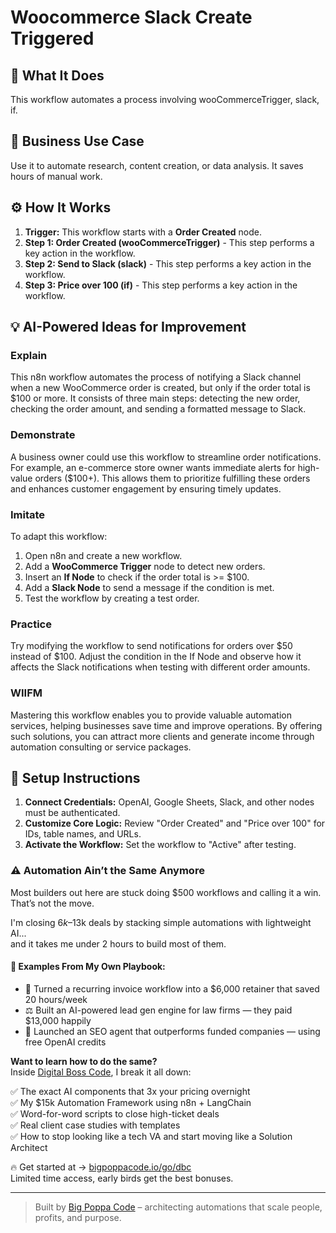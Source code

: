 # Woocommerce Slack Create Triggered

## 🚀 What It Does
This workflow automates a process involving wooCommerceTrigger, slack, if.

## 💼 Business Use Case
Use it to automate research, content creation, or data analysis. It saves hours of manual work.

## ⚙️ How It Works
1.  **Trigger:** This workflow starts with a **Order Created** node.
2. **Step 1: Order Created (wooCommerceTrigger)** - This step performs a key action in the workflow.
3. **Step 2: Send to Slack (slack)** - This step performs a key action in the workflow.
4. **Step 3: Price over 100 (if)** - This step performs a key action in the workflow.

## 💡 AI-Powered Ideas for Improvement
### Explain
This n8n workflow automates the process of notifying a Slack channel when a new WooCommerce order is created, but only if the order total is $100 or more. It consists of three main steps: detecting the new order, checking the order amount, and sending a formatted message to Slack.

### Demonstrate
A business owner could use this workflow to streamline order notifications. For example, an e-commerce store owner wants immediate alerts for high-value orders ($100+). This allows them to prioritize fulfilling these orders and enhances customer engagement by ensuring timely updates.

### Imitate
To adapt this workflow:
1. Open n8n and create a new workflow.
2. Add a **WooCommerce Trigger** node to detect new orders.
3. Insert an **If Node** to check if the order total is >= $100.
4. Add a **Slack Node** to send a message if the condition is met.
5. Test the workflow by creating a test order.

### Practice
Try modifying the workflow to send notifications for orders over $50 instead of $100. Adjust the condition in the If Node and observe how it affects the Slack notifications when testing with different order amounts.

### WIIFM
Mastering this workflow enables you to provide valuable automation services, helping businesses save time and improve operations. By offering such solutions, you can attract more clients and generate income through automation consulting or service packages.

## 🔧 Setup Instructions
1. **Connect Credentials:** OpenAI, Google Sheets, Slack, and other nodes must be authenticated.
2. **Customize Core Logic:** Review "Order Created" and "Price over 100" for IDs, table names, and URLs.
3. **Activate the Workflow:** Set the workflow to "Active" after testing.

### ⚠️ Automation Ain’t the Same Anymore

Most builders out here are stuck doing $500 workflows and calling it a win.  
That’s not the move.  

I'm closing $6k–$13k deals by stacking simple automations with lightweight AI...  
and it takes me under 2 hours to build most of them.

#### 🧠 Examples From My Own Playbook:
- 🔁 Turned a recurring invoice workflow into a $6,000 retainer that saved 20 hours/week  
- ⚖️ Built an AI-powered lead gen engine for law firms — they paid $13,000 happily  
- 🚀 Launched an SEO agent that outperforms funded companies — using free OpenAI credits  

**Want to learn how to do the same?**  
Inside [Digital Boss Code](https://bigpoppacode.io/go/dbc), I break it all down:

✅ The exact AI components that 3x your pricing overnight  
✅ My $15k Automation Framework using n8n + LangChain  
✅ Word-for-word scripts to close high-ticket deals  
✅ Real client case studies with templates  
✅ How to stop looking like a tech VA and start moving like a Solution Architect  

🔥 Get started at → [bigpoppacode.io/go/dbc](https://bigpoppacode.io/go/dbc)  
Limited time access, early birds get the best bonuses.

---
> Built by [Big Poppa Code](https://bigpoppacode.io) – architecting automations that scale people, profits, and purpose.
